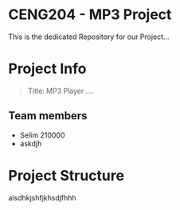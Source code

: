 # CENG204 - MP3 Project

This is the dedicated Repository for our Project...


# Project Info

> Title: MP3 Player ....

## Team members

 - Selim 210000
 - askdjh


# Project Structure
alsdhkjshfjkhsdjfhhh